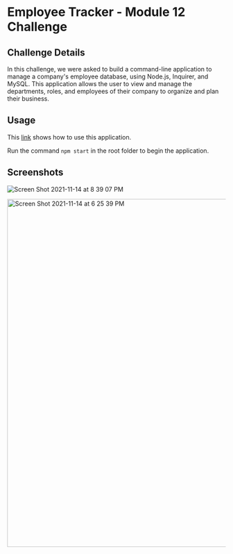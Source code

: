 # Employee Tracker - Module 12 Challenge

## Challenge Details
In this challenge, we were asked to build a command-line application to manage a company's employee database, using Node.js, Inquirer, and MySQL.
This application allows the user to view and manage the departments, roles, and employees of their company to organize and plan their business.

## Usage
This [link](https://watch.screencastify.com/v/k9k190qF8CljliQpITmV) shows how to use this application. 

Run the command
```npm start```
in the root folder to begin the application.

## Screenshots

![Screen Shot 2021-11-14 at 8 39 07 PM](https://user-images.githubusercontent.com/40374896/141709141-7e655105-d7cb-4bef-ba23-96381b1a63af.png)

<img width="802" alt="Screen Shot 2021-11-14 at 6 25 39 PM" src="https://user-images.githubusercontent.com/40374896/141709570-ba1b45b5-68b9-42c5-bdee-dfad998db574.png">
